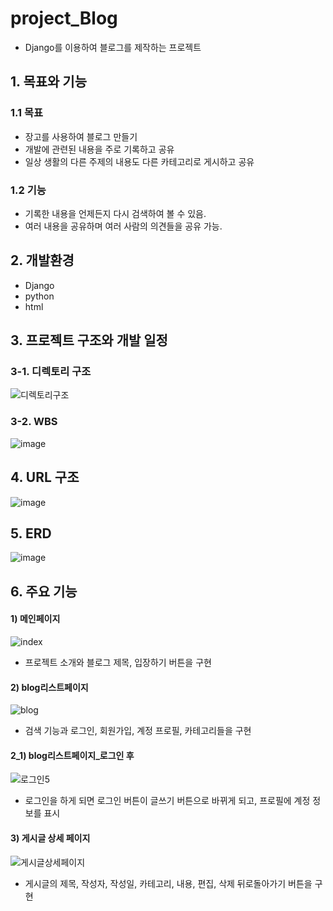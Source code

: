 # project_Blog
- Django를 이용하여 블로그를 제작하는 프로젝트

## 1. 목표와 기능

### 1.1 목표
- 장고를 사용하여 블로그 만들기
- 개발에 관련된 내용을 주로 기록하고 공유
- 일상 생활의 다른 주제의 내용도 다른 카테고리로 게시하고 공유

### 1.2 기능
- 기록한 내용을 언제든지 다시 검색하여 볼 수 있음.
- 여러 내용을 공유하며 여러 사람의 의견들을 공유 가능.


## 2. 개발환경
- Django
- python
- html


## 3. 프로젝트 구조와 개발 일정

### 3-1. 디렉토리 구조
![디렉토리구조](https://github.com/hoyonzz/project_Blog/assets/129498722/d1457b1a-1858-4d9d-9e9f-1958812a9074)

### 3-2. WBS
![image](https://github.com/hoyonzz/project_Blog/assets/129498722/63ddfe1c-2697-4355-b40d-c11b99fb6c23)


## 4. URL 구조
![image](https://github.com/hoyonzz/project_Blog/assets/129498722/3fa6ccf5-69bb-4bfe-8567-fcda1901b977)

## 5. ERD
![image](https://github.com/hoyonzz/project_Blog/assets/129498722/f53399cb-0099-4f29-9675-c0f251feadb3)


## 6. 주요 기능
#### 1) 메인페이지
![index](https://github.com/hoyonzz/project_Blog/assets/129498722/352d02cf-5c95-480b-92e9-48f8b2313d25)
- 프로젝트 소개와 블로그 제목, 입장하기 버튼을 구현

#### 2) blog리스트페이지
![blog](https://github.com/hoyonzz/project_Blog/assets/129498722/d8356a16-4b80-4433-b9f6-635b23f2d127)
- 검색 기능과 로그인, 회원가입, 계정 프로필, 카테고리들을 구현

#### 2_1) blog리스트페이지_로그인 후
![로그인5](https://github.com/hoyonzz/project_Blog/assets/129498722/00a0f3cb-2ea6-4fa5-b5a3-11770e285b02)
- 로그인을 하게 되면 로그인 버튼이 글쓰기 버튼으로 바뀌게 되고, 프로필에 계정 정보를 표시

#### 3) 게시글 상세 페이지
![게시글상세페이지](https://github.com/hoyonzz/project_Blog/assets/129498722/37e52111-5984-4afd-a0c4-f303c8b34908)
- 게시글의 제목, 작성자, 작성일, 카테고리, 내용, 편집, 삭제 뒤로돌아가기 버튼을 구현
